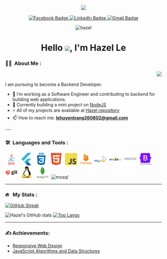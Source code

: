 
<!---
hazel260802/hazel260802 is a ✨ special ✨ repository because its `README.md` (this file) appears on your GitHub profile.
You can click the Preview link to take a look at your changes.
--->
<p align="center"><img src="https://user-images.githubusercontent.com/87821296/194144961-2e25af55-abc2-49ab-afb3-bafd13e68158.gif " width="200"></p>
<div id="badges" align="center">
  <a href="https://www.facebook.com/profile.php?id=100004251855477">
    <img src="https://img.shields.io/badge/Facebook-yellow?style=for-the-badge&logo=facebook&logoColor=blue" alt="Facebook Badge"/>
  </a> 
  <a href="https://www.linkedin.com/in/trang-lê-9618961ba">
    <img src="https://img.shields.io/badge/LinkedIn-blue?style=for-the-badge&logo=linkedin&logoColor=white" alt="LinkedIn Badge"/>
  </a>
  <a href="lehuyentrang260802@gmail.com">
    <img src="https://img.shields.io/badge/Gmail-red?style=for-the-badge&logo=gmail&logoColor=white" alt="Gmail Badge"/>
  </a>
</div>
<p align="center"><img src="https://komarev.com/ghpvc/?username=hazel26082&label=Profile%20views&color=0e75b6&style=flat" alt="hazel" /> </p>

<h1 align="center"> Hello <img src="https://media.giphy.com/media/hvRJCLFzcasrR4ia7z/giphy.gif" width="40">, I'm Hazel Le</h1>


### :woman_technologist: &nbsp;About Me :

<p  align="right" height= "300px"  width="auto"><img src="https://user-images.githubusercontent.com/87821296/194144561-147e4a15-aae2-4055-8552-dc440d02905d.gif"></p>
<p align="left" width="auto">
I am pursuing to become a Backend Developer.

- 🔭 I’m working as a Software Engineer and contributing to backend for building web applications.
- 🌱 Currently building a mini project on [NodeJS](https://github.com/hazel260802/NodeJS)
- ⚡ All of my projects are available at [Hazel repository](https://github.com/hazel260802)
- 📫 How to reach me: **lehuyentrang260802@gmail.com**
</p>
---

### 🛠 &nbsp;Languages and Tools :

<p>
<img src="https://github.com/devicons/devicon/blob/master/icons/java/java-original-wordmark.svg" title="Java" alt="Java" width="40" height="40"/>&nbsp;
<img src="https://github.com/devicons/devicon/blob/master/icons/flutter/flutter-original.svg" title="Flutter" alt="Flutter" width="40" height="40"/>&nbsp;
<img src="https://github.com/devicons/devicon/blob/master/icons/css3/css3-plain-wordmark.svg"  title="CSS3" alt="CSS" width="40" height="40"/>&nbsp;
<img src="https://github.com/devicons/devicon/blob/master/icons/html5/html5-original.svg" title="HTML5" alt="HTML" width="40" height="40"/>&nbsp;
<img src="https://github.com/devicons/devicon/blob/master/icons/javascript/javascript-original.svg" title="JavaScript" alt="JavaScript" width="40" height="40"/>&nbsp;
<img src="https://github.com/devicons/devicon/blob/master/icons/firebase/firebase-plain-wordmark.svg" title="Firebase" alt="Firebase" width="40" height="40"/>&nbsp;
<img src="https://github.com/devicons/devicon/blob/master/icons/mysql/mysql-original-wordmark.svg" title="MySQL"  alt="MySQL" width="40" height="40"/>&nbsp;
<img src="https://github.com/devicons/devicon/blob/master/icons/nodejs/nodejs-original-wordmark.svg" title="NodeJS" alt="NodeJS" width="40" height="40"/>&nbsp;
<img src="https://raw.githubusercontent.com/devicons/devicon/master/icons/express/express-original-wordmark.svg" alt="express" width="40" height="40"/>&nbsp;
<img src="https://github.com/devicons/devicon/blob/master/icons/bootstrap/bootstrap-original-wordmark.svg" title="Boostrap"  alt="Boostrap" width="40" height="40"/>&nbsp;
<img src="https://github.com/devicons/devicon/blob/master/icons/git/git-original-wordmark.svg" title="Git" **alt="Git" width="40" height="40"/>&nbsp;
<img src="https://raw.githubusercontent.com/devicons/devicon/master/icons/linux/linux-original.svg" alt="linux" width="40" height="40"/> &nbsp;
<img src="https://raw.githubusercontent.com/devicons/devicon/master/icons/mongodb/mongodb-original-wordmark.svg" alt="mongodb" width="40" height="40"/>&nbsp;
<img src="https://www.svgrepo.com/show/303229/microsoft-sql-server-logo.svg" alt="mssql" width="40" height="40"/>&nbsp;
</p>

---

### 🔥 &nbsp; My Stats :
[![GitHub Streak](http://github-readme-streak-stats.herokuapp.com?user=hazel260802&theme=dark&background=000000)](https://git.io/streak-stats)

![Hazel's GitHub stats](https://github-readme-stats.vercel.app/api?username=hazel260802&show_icons=true&theme=vision-friendly-dark)
[![Top Langs](https://github-readme-stats.vercel.app/api/top-langs/?username=hazel260802&layout=compact&theme=vision-friendly-dark)](https://github.com/anuraghazra/github-readme-stats)

---

### ✍️ Achievements: 
- [Responsive Web Design](https://www.freecodecamp.org/certification/fcc0c601d87-4215-4421-b07a-122c19c47fbe/responsive-web-design)
- [JavaScript Algorithms and Data Structures](https://www.freecodecamp.org/certification/fcc0c601d87-4215-4421-b07a-122c19c47fbe/javascript-algorithms-and-data-structures)


